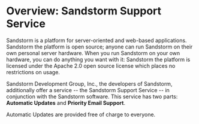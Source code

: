 # Overview: Sandstorm Support Service

Sandstorm is a platform for server-oriented and web-based applications. Sandstorm the platform is open source; anyone can run Sandstorm on their own personal server hardware. When you run Sandstorm on your own hardware, you can do anything you want with it: Sandstorm the platform is licensed under the Apache 2.0 open source license which places no restrictions on usage.

Sandstorm Development Group, Inc., the developers of Sandstorm, additionally offer a service -- the Sandstorm Support Service -- in conjunction with the Sandstorm software. This service has two parts: **Automatic Updates** and **Priority Email Support**.

Automatic Updates are provided free of charge to everyone.